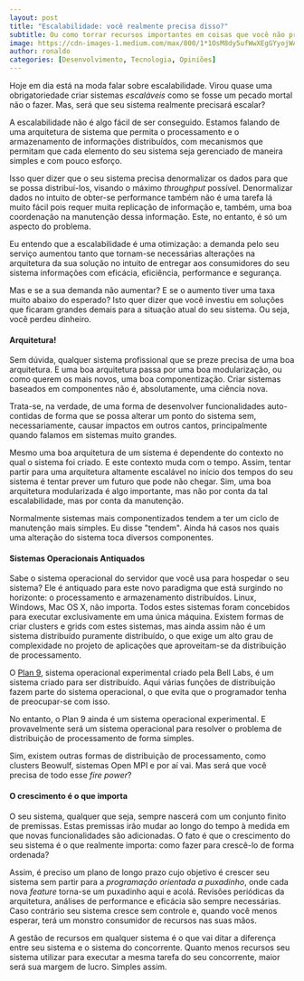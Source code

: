 ```yaml
---
layout: post
title: "Escalabilidade: você realmente precisa disso?"
subtitle: Ou como torrar recursos importantes em coisas que você não precisa.
image: https://cdn-images-1.medium.com/max/800/1*1OsM8dy5ufWwXEgGYyojWA.jpeg
author: ronaldo
categories: [Desenvolvimento, Tecnologia, Opiniões]
---
```


Hoje em dia está na moda falar sobre escalabilidade. Virou quase uma
obrigatoriedade criar sistemas *escaláveis* como se fosse um pecado
mortal não o fazer. Mas, será que seu sistema realmente precisará
escalar?

A escalabilidade não é algo fácil de ser conseguido. Estamos falando
de uma arquitetura de sistema que permita o processamento e o
armazenamento de informações distribuídos, com mecanismos que permitam
que cada elemento do seu sistema seja gerenciado de maneira simples e
com pouco esforço.

Isso quer dizer que o seu sistema precisa denormalizar os dados para
que se possa distribuí-los, visando o máximo *throughput* possível.
Denormalizar dados no intuito de obter-se performance também não é uma
tarefa lá muito fácil pois requer muita replicação de informação e,
também, uma boa coordenação na manutenção dessa informação. Este, no
entanto, é só um aspecto do problema.

Eu entendo que a escalabilidade é uma otimização: a demanda pelo seu
serviço aumentou tanto que tornam-se necessárias alterações na
arquitetura da sua solução no intuito de entregar aos consumidores do
seu sistema informações com eficácia, eficiência, performance e
segurança.

Mas e se a sua demanda não aumentar? E se o aumento tiver uma taxa muito
abaixo do esperado? Isto quer dizer que você investiu em soluções que
ficaram grandes demais para a situação atual do seu sistema. Ou seja,
você perdeu dinheiro.

#### Arquitetura!

Sem dúvida, qualquer sistema profissional que se preze precisa de uma
boa arquitetura. E uma boa arquitetura passa por uma boa
modularização, ou como querem os mais novos, uma boa
componentização. Criar sistemas baseados em componentes não é,
absolutamente, uma ciência nova.

Trata-se, na verdade, de uma forma de desenvolver funcionalidades
auto-contidas de forma que se possa alterar um ponto do sistema sem,
necessariamente, causar impactos em outros cantos, principalmente
quando falamos em sistemas muito grandes.

Mesmo uma boa arquitetura de um sistema é dependente do contexto no
qual o sistema foi criado. E este contexto muda com o tempo. Assim,
tentar partir para uma arquitetura altamente escalável no início dos
tempos do seu sistema é tentar prever um futuro que pode não
chegar. Sim, uma boa arquitetura modularizada é algo importante, mas
não por conta da tal escalabilidade, mas por conta da manutenção.

Normalmente sistemas mais componentizados tendem a ter um ciclo de
manutenção mais simples. Eu disse "tendem". Ainda há casos nos quais
uma alteração do sistema toca diversos componentes.

#### Sistemas Operacionais Antiquados

Sabe o sistema operacional do servidor que você usa para hospedar o
seu sistema? Ele é antiquado para este novo paradigma que está
surgindo no horizonte: o processamento e armazenamento
distribuídos. Linux, Windows, Mac OS X, não importa. Todos estes
sistemas foram concebidos para executar exclusivamente em uma única
máquina. Existem formas de criar clusters e grids com estes sistemas,
mas ainda assim não é um sistema distribuído puramente distribuído, o
que exige um alto grau de complexidade no projeto de aplicações que
aproveitam-se da distribuição de processamento.

O [Plan 9](http://plan9.bell-labs.com/plan9/), sistema operacional
experimental criado pela Bell Labs, é um sistema criado para ser
distribuído. Aqui várias funções de distribuição fazem parte do
sistema operacional, o que evita que o programador tenha de
preocupar-se com isso.

No entanto, o Plan 9 ainda é um sistema operacional experimental. E
provavelmente será um sistema operacional para resolver o problema de
distribuição de processamento de forma simples.

Sim, existem outras formas de distribuição de processamento, como
clusters Beowulf, sistemas Open MPI e por aí vai. Mas será que você
precisa de todo esse *fire power*?

#### O crescimento é o que importa

O seu sistema, qualquer que seja, sempre nascerá com um conjunto
finito de premissas. Estas premissas irão mudar ao longo do tempo à
medida em que novas funcionalidades são adicionadas. O fato é que o
crescimento do seu sistema é o que realmente importa: como fazer para
crescê-lo de forma ordenada?

Assim, é preciso um plano de longo prazo cujo objetivo é crescer seu
sistema sem partir para a *programação orientada a puxadinho*, onde
cada nova *feature* torna-se um puxadinho aqui e acolá. Revisões
periódicas da arquitetura, análises de performance e eficácia são
sempre necessárias. Caso contrário seu sistema cresce sem controle e,
quando você menos esperar, terá um monstro consumidor de recursos nas
suas mãos.

A gestão de recursos em qualquer sistema é o que vai ditar a diferença
entre seu sistema e o sistema do concorrente. Quanto menos recursos
seu sistema utilizar para executar a mesma tarefa do seu concorrente,
maior será sua margem de lucro. Simples assim.
